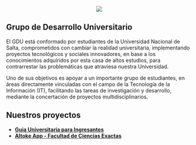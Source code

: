 <p align="center"><img src="https://gdu.unsa.edu.ar/images/gdulogo.png"></p>

## Grupo de Desarrollo Universitario

El GDU está conformado por estudiantes de la Universidad Nacional de Salta, comprometidos con cambiar la realidad universitaria, implementando proyectos tecnológicos y sociales innovadores, en base a los conocimientos adquiridos por esta casa de altos estudios, para contrarrestar las problemáticas que atraviesa nuestra Universidad.

Uno de sus objetivos es apoyar a un importante grupo de estudiantes, en áreas directamente vinculadas con el campo de la Tecnología de la Información (IT), facilitando las tareas de investigación y desarrollo, mediante la concertación de proyectos multidisciplinarios.

## Nuestros proyectos

- **[Guia Universitaria para Ingresantes](https://play.google.com/store/apps/details?id=ar.unsa.edu.gdu.gupi)**
- **[Altoke App - Facultad de Ciencias Exactas](https://play.google.com/store/apps/details?id=xyz.altoke)**